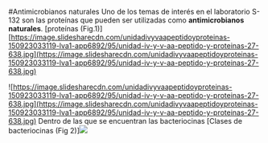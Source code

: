 #Antimicrobianos naturales
Uno de los temas de interés en el laboratorio S-132 son las proteínas que pueden ser utilizadas como **antimicrobianos naturales**.
[proteínas (Fig.1)][https://image.slidesharecdn.com/unidadivyvaapeptidoyproteinas-150923033119-lva1-app6892/95/unidad-iv-y-v-aa-peptido-y-proteinas-27-638.jpg](https://image.slidesharecdn.com/unidadivyvaapeptidoyproteinas-150923033119-lva1-app6892/95/unidad-iv-y-v-aa-peptido-y-proteinas-27-638.jpg)

![https://image.slidesharecdn.com/unidadivyvaapeptidoyproteinas-150923033119-lva1-app6892/95/unidad-iv-y-v-aa-peptido-y-proteinas-27-638.jpg](https://image.slidesharecdn.com/unidadivyvaapeptidoyproteinas-150923033119-lva1-app6892/95/unidad-iv-y-v-aa-peptido-y-proteinas-27-638.jpg)
Dentro de las que se encuentran las bacteriocinas 
[Clases de bacteriocinas (Fig 2)]![](https://www.researchgate.net/profile/Maricarmen_Quirasco/publication/280568781/figure/fig1/AS:284608810766343@1444867436647/Fig-2-Modo-de-accion-de-las-bacteriocinas-Adaptado-de-Cotter-et-al-2005.png)
